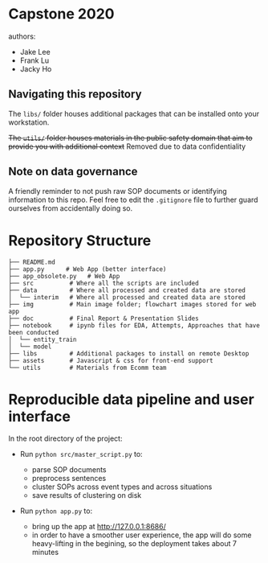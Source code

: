 # Capstone 2020

authors:
- Jake Lee
- Frank Lu
- Jacky Ho

## Navigating this repository

The `libs/` folder houses additional packages that can be installed onto your workstation.
 
<s>The `utils/` folder houses materials in the public safety domain that aim to provide you with additional context</s>
 Removed due to data confidentiality

## Note on data governance

A friendly reminder to not push raw SOP documents or identifying information to this repo. Feel free to edit the `.gitignore` file to further guard ourselves from accidentally doing so.


# Repository Structure

```
├── README.md         
├── app.py      # Web App (better interface)
├── app_obsolete.py   # Web App
├── src          # Where all the scripts are included
├── data         # Where all processed and created data are stored 
│  └── interim   # Where all processed and created data are stored
├── img          # Main image folder; flowchart images stored for web app 
├── doc          # Final Report & Presentation Slides
├── notebook     # ipynb files for EDA, Attempts, Approaches that have been conducted
│  └── entity_train  
│  └── model
├── libs         # Additional packages to install on remote Desktop
├── assets       # Javascript & css for front-end support
└── utils        # Materials from Ecomm team
```



# Reproducible data pipeline and user interface

In the root directory of the project:
- Run `python src/master_script.py` to:
  - parse SOP documents
  - preprocess sentences
  - cluster SOPs across event types and across situations
  - save results of clustering on disk

- Run `python app.py` to:
  - bring up the app at http://127.0.0.1:8686/
  - in order to have a smoother user experience, the app will do some heavy-lifting in the begining, so the deployment takes about 7 minutes






